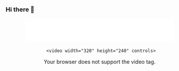 ### Hi there 👋

<div align="center">
		<img src="https://github.com/carltheperson/carltheperson/blob/main/animation.svg" width="400" height="60" alt="I can't center a div">
	
	 <video width="320" height="240" controls>
  <source src="https://cdn.dribbble.com/users/285475/videos/16198/instagram.mp4" type="video/mp4">
Your browser does not support the video tag.
</video> 
</div>

<!--
**chanakaDe/chanakaDe** is a ✨ _special_ ✨ repository because its `README.md` (this file) appears on your GitHub profile.

Here are some ideas to get you started:

- 🔭 I’m currently working on ...
- 🌱 I’m currently learning ...
- 👯 I’m looking to collaborate on ...
- 🤔 I’m looking for help with ...
- 💬 Ask me about ...
- 📫 How to reach me: ...
- 😄 Pronouns: ...
- ⚡ Fun fact: ...
-->
